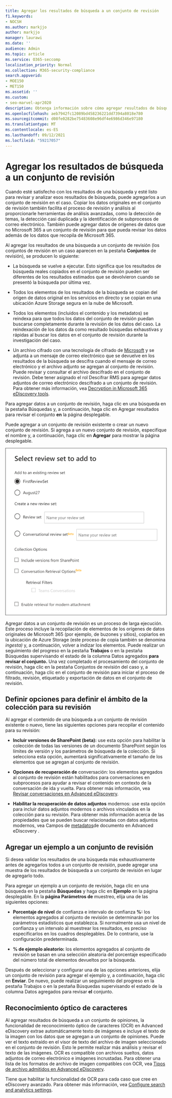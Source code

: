 ```yaml
---
title: Agregar los resultados de búsqueda a un conjunto de revisión
f1.keywords:
- NOCSH
ms.author: markjjo
author: markjjo
manager: laurawi
ms.date: ''
audience: Admin
ms.topic: article
ms.service: O365-seccomp
localization_priority: Normal
ms.collection: M365-security-compliance
search.appverid:
- MOE150
- MET150
ms.assetid: ''
ms.custom:
- seo-marvel-apr2020
description: Obtenga información sobre cómo agregar resultados de búsqueda o ejemplos de esos resultados de búsqueda a un Advanced eDiscovery de revisión de casos.
ms.openlocfilehash: aeb7942fc12089bd458236221dd7394a8018e780
ms.sourcegitcommit: d08fe0282be75483608e96df4e6986d346e97180
ms.translationtype: MT
ms.contentlocale: es-ES
ms.lasthandoff: 09/12/2021
ms.locfileid: "59217057"
---
```

# <a name="add-search-results-to-a-review-set"></a>Agregar los resultados de búsqueda a un conjunto de revisión

Cuando esté satisfecho con los resultados de una búsqueda y esté listo para revisar y analizar esos resultados de búsqueda, puede agregarlos a un conjunto de revisión en el caso. Copiar los datos originales en el conjunto de revisión también facilita el proceso de revisión y análisis al proporcionarle herramientas de análisis avanzadas, como la detección de temas, la detección casi duplicada y la identificación de subprocesos de correo electrónico. También puede agregar datos de orígenes de datos que no Microsoft 365 a un conjunto de revisión para que pueda revisar los datos además de los datos que recopila de Microsoft 365.

Al agregar los resultados de una búsqueda a un conjunto de revisión (los conjuntos de revisión en un caso aparecen en la pestaña **Conjuntos** de revisión), se producen lo siguiente:

- La búsqueda se vuelve a ejecutar. Esto significa que los resultados de búsqueda reales copiados en el conjunto de revisión pueden ser diferentes de los resultados estimados que se devolvieron cuando se presentó la búsqueda por última vez.

- Todos los elementos de los resultados de la búsqueda se copian del origen de datos original en los servicios en directo y se copian en una ubicación Azure Storage segura en la nube de Microsoft.

- Todos los elementos (incluidos el contenido y los metadatos) se reindexa para que todos los datos del conjunto de revisión puedan buscarse completamente durante la revisión de los datos del caso. La reindexación de los datos da como resultado búsquedas exhaustivas y rápidas al buscar los datos en el conjunto de revisión durante la investigación del caso.

- Un archivo cifrado con una tecnología de cifrado de [Microsoft](encryption.md) y se adjunta a un mensaje de correo electrónico que se devuelve en los resultados de la búsqueda se descifra cuando el mensaje de correo electrónico y el archivo adjunto se agregan al conjunto de revisión. Puede revisar y consultar el archivo descifrado en el conjunto de revisión. Debe tener asignado el rol Descifrar RMS para agregar datos adjuntos de correo electrónico descifrado a un conjunto de revisión. Para obtener más información, vea [Decryption in Microsoft 365 eDiscovery tools](ediscovery-decryption.md).

Para agregar datos a un conjunto de  revisión, haga clic en una búsqueda en la pestaña Búsquedas y, a continuación, haga clic en Agregar resultados para revisar el conjunto **en** la página desplegable.

Puede agregar a un conjunto de revisión existente o crear un nuevo conjunto de revisión.  Si agrega a un nuevo conjunto de revisión, especifique el nombre y, a continuación, haga clic en **Agregar** para mostrar la página desplegable.

![Seleccione un conjunto de revisión y configure las opciones de colección.](../media/AeD_AddToReviewSet.png)

Agregar datos a un conjunto de revisión es un proceso de larga ejecución. Este proceso incluye la recopilación de elementos de los orígenes de datos originales de Microsoft 365 (por ejemplo, de buzones y sitios), copiarlos en la ubicación de Azure Storage (este proceso de copia también se denomina *ingesta)* y, a continuación, volver a indizar los elementos. Puede realizar un seguimiento del progreso  en la pestaña **Trabajos** o en la pestaña Búsquedas supervisando el estado de la columna Datos agregados **para revisar el conjunto.** Una vez completado el procesamiento  del conjunto de revisión, haga clic en la pestaña Conjuntos de revisión del caso y, a continuación, haga clic en el conjunto de revisión para iniciar el proceso de filtrado, revisión, etiquetado y exportación de datos en el conjunto de revisión.

## <a name="define-options-to-scope-your-collection-for-review"></a>Definir opciones para definir el ámbito de la colección para su revisión

Al agregar el contenido de una búsqueda a un conjunto de revisión existente o nuevo, tiene las siguientes opciones para recopilar el contenido para su revisión:

- **Incluir versiones de SharePoint (beta):** use esta opción para habilitar la colección de todas las versiones de un documento SharePoint según los límites de versión y los parámetros de búsqueda de la colección. Si selecciona esta opción, aumentará significativamente el tamaño de los elementos que se agregan al conjunto de revisión.

- **Opciones de recuperación de** conversación: los elementos agregados al conjunto de revisión están habilitados para conversaciones en subprocesos para ayudar a revisar el contenido en contexto de la conversación de ida y vuelta. Para obtener más información, vea [Revisar conversaciones en Advanced eDiscovery](conversation-review-sets.md).

- **Habilitar la recuperación de datos adjuntos** modernos: use esta opción para incluir datos adjuntos modernos o archivos vinculados en la colección para su revisión. Para obtener más información acerca de las propiedades que se pueden buscar relacionadas con datos adjuntos modernos, vea Campos de [metadatos](document-metadata-fields-in-Advanced-eDiscovery.md)de documento en Advanced eDiscovery .

## <a name="add-a-sample-to-a-review-set"></a>Agregar un ejemplo a un conjunto de revisión

Si desea validar los resultados de una búsqueda más exhaustivamente antes de agregarlos todos a un conjunto de revisión, puede agregar una muestra de los resultados de búsqueda a un conjunto de revisión en lugar de agregarlo todo.

Para agregar un ejemplo a un conjunto de revisión, haga clic en una búsqueda en la pestaña **Búsquedas** y haga clic en **Ejemplo** en la página desplegable. En la **página Parámetros de** muestreo, elija una de las siguientes opciones:

- **Porcentaje de nivel** de confianza e intervalo de confianza **%:** los elementos agregados al conjunto de revisión se determinarán por los parámetros estadísticos que establezca. Si normalmente usa un nivel de confianza y un intervalo al muestrear los resultados, es preciso especificarlos en los cuadros desplegables. De lo contrario, use la configuración predeterminada.

- **% de ejemplo aleatorio:** los elementos agregados al conjunto de revisión se basan en una selección aleatoria del porcentaje especificado del número total de elementos devueltos por la búsqueda.

Después de seleccionar y configurar una de las opciones anteriores, elija un conjunto de revisión para agregar el ejemplo y, a continuación, haga clic en **Enviar**. De nuevo, puede realizar  un seguimiento del  progreso en la pestaña Trabajos o en la pestaña Búsquedas supervisando el estado de la columna Datos agregados para revisar **el** conjunto.

## <a name="optical-character-recognition"></a>Reconocimiento óptico de caracteres

Al agregar resultados de búsqueda a un conjunto de opiniones, la funcionalidad de reconocimiento óptico de caracteres (OCR) en Advanced eDiscovery extrae automáticamente texto de imágenes e incluye el texto de la imagen con los datos que se agregan a un conjunto de opiniones. Puede ver el texto extraído en el visor de texto del archivo de imagen seleccionado en el conjunto de revisión. Esto le permite realizar más análisis y revisar el texto de las imágenes. OCR es compatible con archivos sueltos, datos adjuntos de correo electrónico e imágenes incrustadas. Para obtener una lista de los formatos de archivo de imagen compatibles con OCR, vea [Tipos de archivo admitidos en Advanced eDiscovery](supported-filetypes-ediscovery20.md#image).

Tiene que habilitar la funcionalidad de OCR para cada caso que cree en eDiscovery avanzado. Para obtener más información, vea [Configure search and analytics settings](configure-search-and-analytics-settings-in-advanced-ediscovery.md#optical-character-recognition-ocr).
